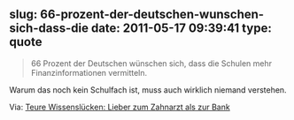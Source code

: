 slug: 66-prozent-der-deutschen-wunschen-sich-dass-die
date: 2011-05-17 09:39:41
type: quote
---

> 66 Prozent der Deutschen wünschen sich, dass die Schulen mehr Finanzinformationen vermitteln.

Warum das noch kein Schulfach ist, muss auch wirklich niemand verstehen.

 Via: [Teure Wissenslücken: Lieber zum Zahnarzt als zur Bank](http://www.faz.net/s/Rub645F7F43865344D198A672E313F3D2C3/Doc~E7C027F2F1CCA436B8850E8174620B330~ATpl~Ecommon~Scontent.html)
